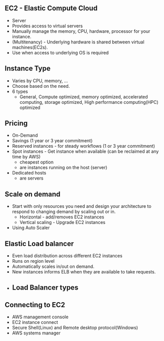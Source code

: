 ## EC2 - Elastic Compute Cloud

- Server
- Provides access to virtual servers
- Manually manage the memory, CPU, hardware, processor for your instance.
- (Multitenancy) - Underlying hardware is shared between virtual machines(EC2s).
- Use when access to underlying OS is required

## Instance Type

- Varies by CPU, memory, ...
- Choose based on the need.
- 6 types
  - General, Compute optimized, memory optimized, accelerated computing, storage optimized, High performance computing(HPC) optimized

## Pricing

- On-Demand
- Savings (1 year or 3 year commitment)
- Reserved instances - for steady workflows (1 or 3 year commitment)
- Spot instances - Get instance when available (can be reclaimed at any time by AWS)
  - cheapest option
  - are instances running on the host (server)
- Dedicated hosts
  - are servers

## Scale on demand

- Start with only resources you need and design your architecture to respond to changing demand by scaling out or in.
  - Horizontal - add/removes EC2 instances
  - Vertical scaling - Upgrade EC2 instances
- Using Auto Scaler

## Elastic Load balancer

- Even load distribution across different EC2 instances
- Runs on region level
- Automatically scales in/out on demand.
- New instances informs ELB when they are available to take requests.
- ## Load Balancer types

## Connecting to EC2

- AWS management console
- EC2 instance connect
- Secure Shell(Linux) and Remote desktop protocol(Windows)
- AWS systems manager
